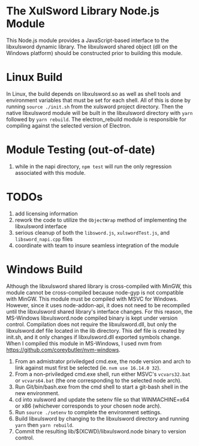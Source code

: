 # The XulSword Library Node.js Module

This Node.js module provides a JavaScript-based interface to the libxulsword dynamic library. The libxulsword shared object (dll on the Windows platform) should be constructed prior to building this module.

# Linux Build
In Linux, the build depends on libxulsword.so as well as shell tools and environment variables that must be set for each shell. All of this is done by running `source ./init.sh` from the xulsword project directory. Then the native libxulsword module will be built in the libxulsword directory with `yarn` followed by `yarn rebuild`. The electron_rebuild module is responsible for compiling against the selected version of Electron.

# Module Testing (out-of-date)
1. while in the napi directory, `npm test` will run the only regression associated with this module.

# TODOs
1. add licensing information
2. rework the code to utilize the `ObjectWrap` method of implementing the libxulsword interface
3. serious cleanup of both the `libsword.js`, `xulswordTest.js`, and `libsword_napi.cpp` files
4. coordinate with team to insure seamless integration of the module

# Windows Build
Although the libxulsword shared library is cross-compiled with MinGW, this module cannot be cross-compiled because node-gyp is not compatible with MinGW. This module must be compiled with MSVC for Windows. However, since it uses node-addon-api, it does not need to be recompiled until the libxulsword shared library's interface changes. For this reason, the MS-Windows libxulsword.node compiled binary is kept under version control. Compilation does not require the libxulsword.dll, but only the libxulsword.def file located in the lib directory. This def file is created by init.sh, and it only changes if libxulsword.dll exported symbols change. When I compiled this module in MS-Windows, I used nvm from https://github.com/coreybutler/nvm-windows.
1. From an admistrator priviledged cmd.exe, the node version and arch to link against must first be selected (ie. `nvm use 16.14.0 32`).
2. From a non-priviledged cmd.exe shell, run either MSVC's `vcvars32.bat` or `vcvars64.bat` (the one corresponding to the selected node arch).
3. Run Git/bin/bash.exe from the cmd shell to start a git-bash shell in the new environment.
4. cd into xulsword and update the setenv file so that WINMACHINE=x64 or x86 (whichever corresponds to your chosen node arch).
5. Run `source ./setenv` to complete the environment settings.
6. Build libxulsword by changing to the libxulsword directory and running `yarn` then `yarn rebuild`.
7. Commit the resulting lib/$(XCWD)/libxulsword.node binary to version control.

